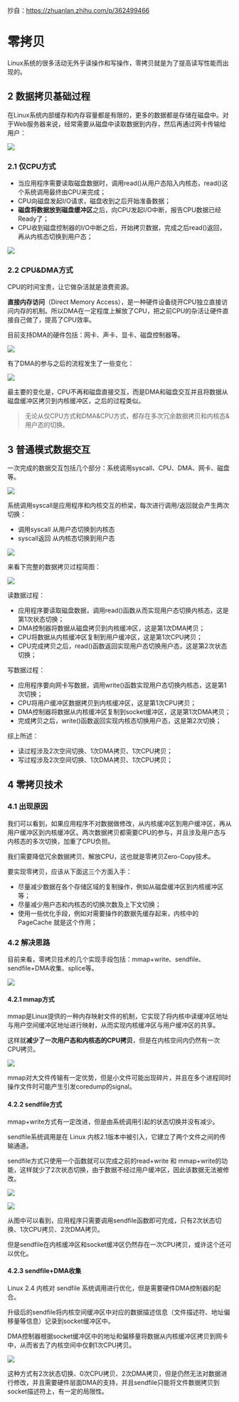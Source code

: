 抄自：https://zhuanlan.zhihu.com/p/362499466

# 零拷贝

Linux系统的很多活动无外乎读操作和写操作，零拷贝就是为了提高读写性能而出现的。

## 2 数据拷贝基础过程

在Linux系统内部缓存和内存容量都是有限的，更多的数据都是存储在磁盘中。对于Web服务器来说，经常需要从磁盘中读取数据到内存，然后再通过网卡传输给用户：

![](./图片/零拷贝0.png)

### 2.1 仅CPU方式

+ 当应用程序需要读取磁盘数据时，调用read()从用户态陷入内核态，read()这个系统调用最终由CPU来完成；
+ CPU向磁盘发起I/O请求，磁盘收到之后开始准备数据；
+ **磁盘将数据放到磁盘缓冲区**之后，向CPU发起I/O中断，报告CPU数据已经Ready了；
+ CPU收到磁盘控制器的I/O中断之后，开始拷贝数据，完成之后read()返回，再从内核态切换到用户态；

![](./图片/零拷贝1.png)

### 2.2 CPU&DMA方式

CPU的时间宝贵，让它做杂活就是浪费资源。

**直接内存访问**（Direct Memory Access），是一种硬件设备绕开CPU独立直接访问内存的机制。所以DMA在一定程度上解放了CPU，把之前CPU的杂活让硬件直接自己做了，提高了CPU效率。

目前支持DMA的硬件包括：网卡、声卡、显卡、磁盘控制器等。

![](./图片/MDA.png)

有了DMA的参与之后的流程发生了一些变化：

![](./图片/零拷贝2.png)

最主要的变化是，CPU不再和磁盘直接交互，而是DMA和磁盘交互并且将数据从磁盘缓冲区拷贝到内核缓冲区，之后的过程类似。

> 无论从仅CPU方式和DMA&CPU方式，都存在多次冗余数据拷贝和内核态&用户态的切换。

## 3 普通模式数据交互

一次完成的数据交互包括几个部分：系统调用syscall、CPU、DMA、网卡、磁盘等。

![](./图片/零拷贝3.png)

系统调用syscall是应用程序和内核交互的桥梁，每次进行调用/返回就会产生两次切换：

+ 调用syscall 从用户态切换到内核态
+ syscall返回 从内核态切换到用户态

![](./图片/零拷贝4.png)

来看下完整的数据拷贝过程简图：

![](./图片/零拷贝5.png)

读数据过程：

+ 应用程序要读取磁盘数据，调用read()函数从而实现用户态切换内核态，这是第1次状态切换；
+ DMA控制器将数据从磁盘拷贝到内核缓冲区，这是第1次DMA拷贝；
+ CPU将数据从内核缓冲区复制到用户缓冲区，这是第1次CPU拷贝；
+ CPU完成拷贝之后，read()函数返回实现用户态切换用户态，这是第2次状态切换；

写数据过程：

+ 应用程序要向网卡写数据，调用write()函数实现用户态切换内核态，这是第1次切换；
+ CPU将用户缓冲区数据拷贝到内核缓冲区，这是第1次CPU拷贝；
+ DMA控制器将数据从内核缓冲区复制到socket缓冲区，这是第1次DMA拷贝；
+ 完成拷贝之后，write()函数返回实现内核态切换用户态，这是第2次切换；

综上所述：

+ 读过程涉及2次空间切换、1次DMA拷贝、1次CPU拷贝；
+ 写过程涉及2次空间切换、1次DMA拷贝、1次CPU拷贝；

## 4 零拷贝技术

### 4.1 出现原因

我们可以看到，如果应用程序不对数据做修改，从内核缓冲区到用户缓冲区，再从用户缓冲区到内核缓冲区。两次数据拷贝都需要CPU的参与，并且涉及用户态与内核态的多次切换，加重了CPU负担。

我们需要降低冗余数据拷贝、解放CPU，这也就是零拷贝Zero-Copy技术。

要实现零拷贝，应该从下面这三个方面入手：

+ 尽量减少数据在各个存储区域的复制操作，例如从磁盘缓冲区到内核缓冲区等；
+ 尽量减少用户态和内核态的切换次数及上下文切换；
+ 使用一些优化手段，例如对需要操作的数据先缓存起来，内核中的 PageCache 就是这个作用；

### 4.2 解决思路

目前来看，零拷贝技术的几个实现手段包括：mmap+write、sendfile、sendfile+DMA收集、splice等。

![](./图片/零拷贝6.png)

#### 4.2.1 mmap方式

mmap是Linux提供的一种内存映射文件的机制，它实现了将内核中读缓冲区地址与用户空间缓冲区地址进行映射，从而实现内核缓冲区与用户缓冲区的共享。

这样就**减少了一次用户态和内核态的CPU拷贝**，但是在内核空间内仍然有一次CPU拷贝。

![](./图片/零拷贝7.png)

mmap对大文件传输有一定优势，但是小文件可能出现碎片，并且在多个进程同时操作文件时可能产生引发coredump的signal。

#### 4.2.2 sendfile方式

mmap+write方式有一定改进，但是由系统调用引起的状态切换并没有减少。

sendfile系统调用是在 Linux 内核2.1版本中被引入，它建立了两个文件之间的传输通道。

sendfile方式只使用一个函数就可以完成之前的read+write 和 mmap+write的功能，这样就少了2次状态切换，由于数据不经过用户缓冲区，因此该数据无法被修改。

![](./图片/零拷贝8.png)

![](./图片/零拷贝9.png)

从图中可以看到，应用程序只需要调用sendfile函数即可完成，只有2次状态切换、1次CPU拷贝、2次DMA拷贝。

但是sendfile在内核缓冲区和socket缓冲区仍然存在一次CPU拷贝，或许这个还可以优化。

#### 4.2.3 sendfile+DMA收集

Linux 2.4 内核对 sendfile 系统调用进行优化，但是需要硬件DMA控制器的配合。

升级后的sendfile将内核空间缓冲区中对应的数据描述信息（文件描述符、地址偏移量等信息）记录到socket缓冲区中。

DMA控制器根据socket缓冲区中的地址和偏移量将数据从内核缓冲区拷贝到网卡中，从而省去了内核空间中仅剩1次CPU拷贝。

![](./图片/零拷贝9.png)

这种方式有2次状态切换、0次CPU拷贝、2次DMA拷贝，但是仍然无法对数据进行修改，并且需要硬件层面DMA的支持，并且sendfile只能将文件数据拷贝到socket描述符上，有一定的局限性。











